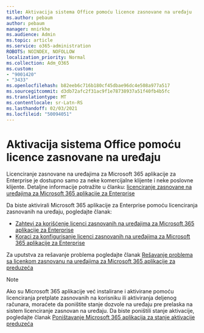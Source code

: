 ```yaml
---
title: Aktivacija sistema Office pomoću licence zasnovane na uređaju
ms.author: pebaum
author: pebaum
manager: mnirkhe
ms.audience: Admin
ms.topic: article
ms.service: o365-administration
ROBOTS: NOINDEX, NOFOLLOW
localization_priority: Normal
ms.collection: Adm_O365
ms.custom:
- "9001420"
- "3433"
ms.openlocfilehash: b82eeb6c716b180cf45dbae96dc4e508a977a517
ms.sourcegitcommit: d3db72afc2f31ac9f1e78738937a51f40fb4b5fc
ms.translationtype: MT
ms.contentlocale: sr-Latn-RS
ms.lasthandoff: 02/03/2021
ms.locfileid: "50094051"
---
```

# <a name="activating-office-using-device-based-licensing"></a>Aktivacija sistema Office pomoću licence zasnovane na uređaju

Licenciranje zasnovane na uređajima za Microsoft 365 aplikacije za Enterprise je dostupno samo za neke komercijalne klijente i neke poslovne klijente. Detaljne informacije potražite u članku: [licenciranje zasnovane na uređajima za Microsoft 365 aplikacije za Enterprise](https://docs.microsoft.com/deployoffice/device-based-licensing)

Da biste aktivirali Microsoft 365 aplikacije za Enterprise pomoću licenciranja zasnovanih na uređaju, pogledajte članak:

- [Zahtevi za korišćenje licenci zasnovanih na uređajima za Microsoft 365 aplikacije za Enterprise](https://docs.microsoft.com/deployoffice/device-based-licensing#requirements-for-using-device-based-licensing-for-microsoft-365-apps-for-enterprise)
- [Koraci za konfigurisanje licenci zasnovanih na uređajima za Microsoft 365 aplikacije za Enterprise](https://docs.microsoft.com/deployoffice/device-based-licensing#steps-to-configure-device-based-licensing-for-microsoft-365-apps-for-enterprise)

Za uputstva za rešavanje problema pogledajte članak [Rešavanje problema sa licenkom zasnovanu na uređajima za Microsoft 365 aplikacije za preduzeća](https://docs.microsoft.com/deployoffice/device-based-licensing#troubleshoot-device-based-licensing-for-microsoft-365-apps-for-enterprise)

> [!NOTE]
> Ako su Microsoft 365 aplikacije već instalirane i aktivirane pomoću licenciranja pretplate zasnovanih na korisniku ili aktiviranja deljenog računara, moraćete da poništite stanje dozvole na uređaju pre prelaska na sistem licenciranje zasnovan na uređaju. Da biste poništili stanje aktivacije, pogledajte članak [Poništavanje Microsoft 365 aplikacija za stanje aktivacije preduzeća](https://docs.microsoft.com/office/troubleshoot/activation/reset-office-365-proplus-activation-state)
